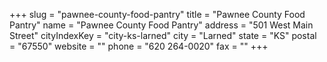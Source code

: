 +++
slug = "pawnee-county-food-pantry"
title = "Pawnee County Food Pantry"
name = "Pawnee County Food Pantry"
address = "501 West Main Street"
cityIndexKey = "city-ks-larned"
city = "Larned"
state = "KS"
postal = "67550"
website = ""
phone = "620 264-0020"
fax = ""
+++
